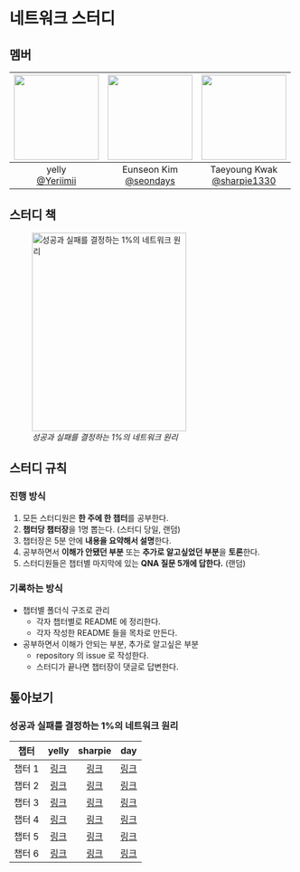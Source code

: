 # 네트워크 스터디

## 멤버

| <img src="https://avatars.githubusercontent.com/u/87357932?v=4" width="150" height="150"/> | <img src="https://avatars.githubusercontent.com/u/110711591?v=4" width="150" height="150"/> | <img src="https://avatars.githubusercontent.com/u/71365547?v=4" width="150" height="150"/> |
|:------------------------------------------------------------------------------------------:|:-------------------------------------------------------------------------------------------:|:------------------------------------------------------------------------------------------:|
|                     yelly<br/>[@Yeriimii](https://github.com/Yeriimii)                     |                  Eunseon Kim<br/>[@seondays](https://github.com/seondays)                   |              Taeyoung Kwak<br/>[@sharpie1330](https://github.com/sharpie1330)              |

## 스터디 책
<figure>
  <img src="https://contents.kyobobook.co.kr/sih/fit-in/458x0/pdt/9788931556742.jpg" width="273" height="351" alt="성공과 실패를 결정하는 1%의 네트워크 원리" title="성공과 실패를 결정하는 1%의 네트워크 원리" />
  <figcaption><cite>성공과 실패를 결정하는 1%의 네트워크 원리</cite></figcaption>
</figure>

## 스터디 규칙

### 진행 방식

1. 모든 스터디원은 **한 주에 한 챕터**를 공부한다.
2. **챕터당 챕터장**을 1명 뽑는다. (스터디 당일, 랜덤)
3. 챕터장은 5분 안에 **내용을 요약해서 설명**한다.
4. 공부하면서 **이해가 안됐던 부분** 또는 **추가로 알고싶었던 부분**을 **토론**한다.
5. 스터디원들은 챕터별 마지막에 있는 **QNA 질문 5개에 답한다.** (랜덤)

### 기록하는 방식

- 챕터별 폴더식 구조로 관리
  - 각자 챕터별로 README 에 정리한다.
  - 각자 작성한 README 들을 목차로 만든다.
- 공부하면서 이해가 안되는 부분, 추가로 알고싶은 부분
  - repository 의 issue 로 작성한다.
  - 스터디가 끝나면 챕터장이 댓글로 답변한다.

## 톺아보기
### 성공과 실패를 결정하는 1%의 네트워크 원리
|  챕터  | yelly  | sharpie |  day   |
|:----:|:------:|:-------:|:------:|
| 챕터 1 | [링크]() | [링크]()  | [링크]() |
| 챕터 2 | [링크]() | [링크]()  | [링크]() |
| 챕터 3 | [링크]() | [링크]()  | [링크]() |
| 챕터 4 | [링크]() | [링크]()  | [링크]() |
| 챕터 5 | [링크]() | [링크]()  | [링크]() |
| 챕터 6 | [링크]() | [링크]()  | [링크]() |
